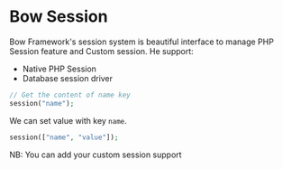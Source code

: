 # Bow Session

Bow Framework's session system is beautiful interface to manage PHP Session feature and Custom session.
He support:

- Native PHP Session
- Database session driver

```php
// Get the content of name key
session("name");
```

We can set value with key `name`.

```php
session(["name", "value"]);
```

NB: You can add your custom session support
